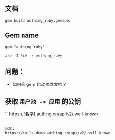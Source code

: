## 文档
```
gem build authing_ruby.gemspec
```

## Gem name
```
gem "authing_ruby"
```

```
irb -I lib -r authing_ruby
```

## 问题：
* 如何给 gem 自动生成文档？

## 获取 `用户池 -> 应用` 的公钥
``
https://[名字].authing.cn/api/v2/.well-known
```  

比如:    
https://rails-demo.authing.cn/api/v2/.well-known    

